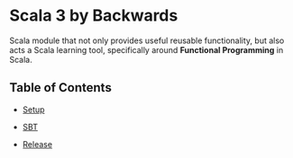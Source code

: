 # Scala 3 by Backwards

Scala module that not only provides useful reusable functionality, but also acts a Scala learning tool, specifically around **Functional Programming** in Scala.

## Table of Contents

- [Setup](docs/setup.md)

- [SBT](docs/sbt.md)

- [Release](docs/release.md)